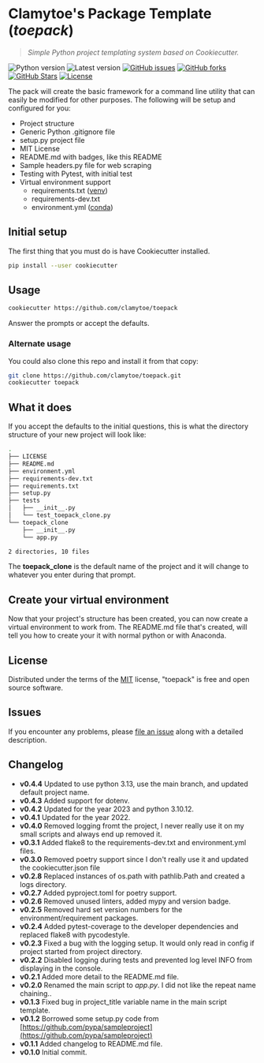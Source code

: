 # Clamytoe's Package Template (*toepack*)

> *Simple Python project templating system based on Cookiecutter.*

![Python version][python-version]
![Latest version][latest-version]
[![GitHub issues][issues-image]][issues-url]
[![GitHub forks][fork-image]][fork-url]
[![GitHub Stars][stars-image]][stars-url]
[![License][license-image]][license-url]

The pack will create the basic framework for a command line utility that can easily be modified for other purposes. The following will be setup and configured for you:

* Project structure
* Generic Python .gitignore file
* setup.py project file
* MIT License
* README.md with badges, like this README
* Sample headers.py file for web scraping
* Testing with Pytest, with initial test
* Virtual environment support
  * requirements.txt  ([venv](https://docs.python.org/3/library/venv.html))
  * requirements-dev.txt
  * environment.yml   ([conda](https://conda.io/docs/))

## Initial setup

The first thing that you must do is have Cookiecutter installed.

```zsh
pip install --user cookiecutter
```

## Usage

```zsh
cookiecutter https://github.com/clamytoe/toepack
```

Answer the prompts or accept the defaults.

### Alternate usage

You could also clone this repo and install it from that copy:

```zsh
git clone https://github.com/clamytoe/toepack.git
cookiecutter toepack
```

## What it does

If you accept the defaults to the initial questions, this is what the directory structure of your new project will look like:

```zsh
.
├── LICENSE
├── README.md
├── environment.yml
├── requirements-dev.txt
├── requirements.txt
├── setup.py
├── tests
│   ├── __init__.py
│   └── test_toepack_clone.py
└── toepack_clone
    ├── __init__.py
    └── app.py

2 directories, 10 files
```

The **toepack_clone** is the default name of the project and it will change to whatever you enter during that prompt.

## Create your virtual environment

Now that your project's structure has been created, you can now create a virtual environment to work from.
The README.md file that's created, will tell you how to create your it with normal python or with Anaconda.

## License

Distributed under the terms of the [MIT](https://opensource.org/licenses/MIT) license, "toepack" is free and open source software.

## Issues

If you encounter any problems, please [file an issue](https://github.com/clamytoe/toepack/issues) along with a detailed description.

## Changelog

* **v0.4.4** Updated to use python 3.13, use the main branch, and updated default project name.
* **v0.4.3** Added support for dotenv.
* **v0.4.2** Updated for the year 2023 and python 3.10.12.
* **v0.4.1** Updated for the year 2022.
* **v0.4.0** Removed logging fromt the project, I never really use it on my small scripts and always end up removed it.
* **v0.3.1** Added flake8 to the requirements-dev.txt and environment.yml files.
* **v0.3.0** Removed poetry support since I don't really use it and updated the cookiecutter.json file
* **v0.2.8** Replaced instances of os.path with pathlib.Path and created a logs directory.
* **v0.2.7** Added pyproject.toml for poetry support.
* **v0.2.6** Removed unused linters, added mypy and version badge.
* **v0.2.5** Removed hard set version numbers for the environment/requirement packages.
* **v0.2.4** Added pytest-coverage to the developer dependencies and replaced flake8 with pycodestyle.
* **v0.2.3** Fixed a bug with the logging setup. It would only read in config if project started from project directory.
* **v0.2.2** Disabled logging during tests and prevented log level INFO from displaying in the console.
* **v0.2.1** Added more detail to the README.md file.
* **v0.2.0** Renamed the main script to *app.py*. I did not like the repeat name chaining..
* **v0.1.3** Fixed bug in project_title variable name in the main script template.
* **v0.1.2** Borrowed some setup.py code from [https://github.com/pypa/sampleproject](https://github.com/pypa/sampleproject)
* **v0.1.1** Added changelog to README.md file.
* **v0.1.0** Initial commit.

[python-version]:https://img.shields.io/badge/python-3.10+-brightgreen.svg
[latest-version]:https://img.shields.io/badge/version-0.4.0-blue.svg
[issues-image]:https://img.shields.io/github/issues/clamytoe/toepack.svg
[issues-url]:https://github.com/clamytoe/toepack/issues
[fork-image]:https://img.shields.io/github/forks/clamytoe/toepack.svg
[fork-url]:https://github.com/clamytoe/toepack/network
[stars-image]:https://img.shields.io/github/stars/clamytoe/toepack.svg
[stars-url]:https://github.com/clamytoe/toepack/stargazers
[license-image]:https://img.shields.io/github/license/clamytoe/toepack.svg
[license-url]:https://github.com/clamytoe/toepack/blob/master/LICENSE

